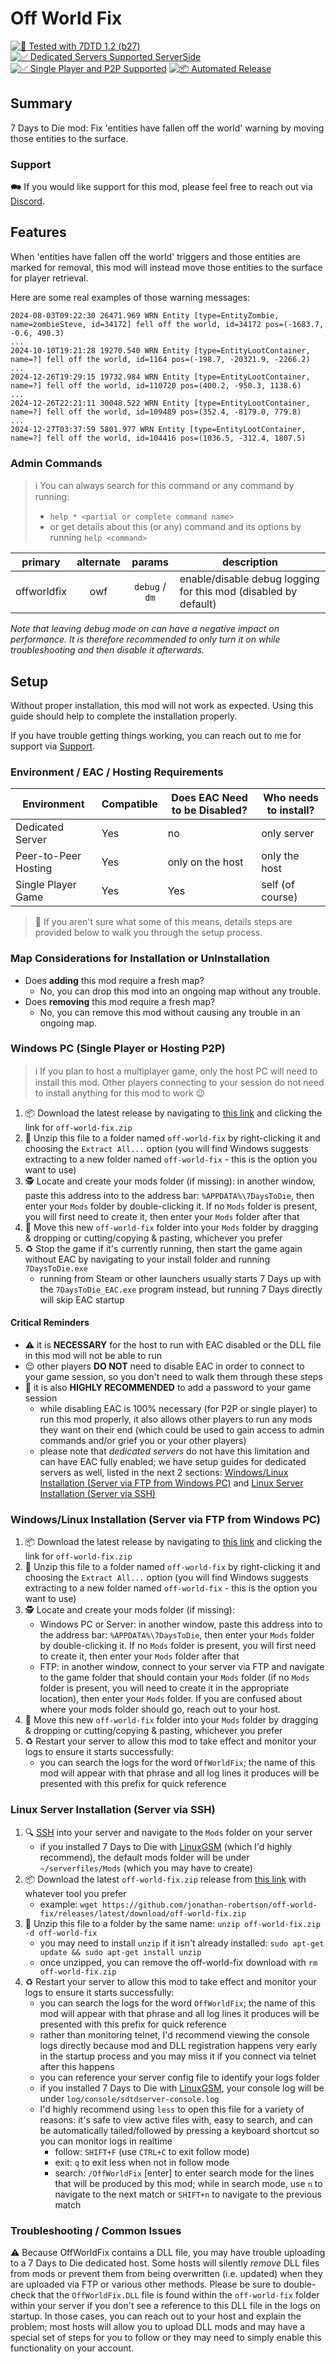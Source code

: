 # Off World Fix

[![🧪 Tested with 7DTD 1.2 (b27)](https://img.shields.io/badge/🧪%20Tested%20with-7DTD%201.2%20(b27)-blue.svg)](https://7daystodie.com/)
[![✅ Dedicated Servers Supported ServerSide](https://img.shields.io/badge/✅%20Dedicated%20Servers-Supported%20Serverside-blue.svg)](https://7daystodie.com/)
[![✅ Single Player and P2P Supported](https://img.shields.io/badge/✅%20Single%20Player%20and%20P2P-Supported-blue.svg)](https://7daystodie.com/)
[![📦 Automated Release](https://github.com/jonathan-robertson/off-world-fix/actions/workflows/release.yml/badge.svg)](https://github.com/jonathan-robertson/off-world-fix/actions/workflows/release.yml)

## Summary

7 Days to Die mod: Fix 'entities have fallen off the world' warning by moving those entities to the surface.

### Support

🗪 If you would like support for this mod, please feel free to reach out via [Discord](https://discord.gg/hYa2sNHXya).

## Features

When 'entities have fallen off the world' triggers and those entities are marked for removal, this mod will instead move those entities to the surface for player retrieval.

Here are some real examples of those warning messages:

```log
2024-08-03T09:22:30 26471.969 WRN Entity [type=EntityZombie, name=zombieSteve, id=34172] fell off the world, id=34172 pos=(-1683.7, -0.6, 490.3)
...
2024-10-10T19:21:28 19270.540 WRN Entity [type=EntityLootContainer, name=?] fell off the world, id=1164 pos=(-198.7, -20321.9, -2266.2)
...
2024-12-26T19:29:15 19732.984 WRN Entity [type=EntityLootContainer, name=?] fell off the world, id=110720 pos=(400.2, -950.3, 1138.6)
...
2024-12-26T22:21:11 30048.522 WRN Entity [type=EntityLootContainer, name=?] fell off the world, id=109489 pos=(352.4, -8179.0, 779.8)
...
2024-12-27T03:37:59 5801.977 WRN Entity [type=EntityLootContainer, name=?] fell off the world, id=104416 pos=(1036.5, -312.4, 1807.5)
```

### Admin Commands

> ℹ️ You can always search for this command or any command by running:
>
> - `help * <partial or complete command name>`
> - or get details about this (or any) command and its options by running `help <command>`

|   primary   | alternate |     params     | description                                                     |
| :---------: | :-------: | :------------: | --------------------------------------------------------------- |
| offworldfix |    owf    | `debug` / `dm` | enable/disable debug logging for this mod (disabled by default) |

*Note that leaving debug mode on can have a negative impact on performance. It is therefore recommended to only turn it on while troubleshooting and then disable it afterwards.*

## Setup

Without proper installation, this mod will not work as expected. Using this guide should help to complete the installation properly.

If you have trouble getting things working, you can reach out to me for support via [Support](#support).

### Environment / EAC / Hosting Requirements

| Environment          | Compatible | Does EAC Need to be Disabled? | Who needs to install? |
| -------------------- | ---------- | ----------------------------- | --------------------- |
| Dedicated Server     | Yes        | no                            | only server           |
| Peer-to-Peer Hosting | Yes        | only on the host              | only the host         |
| Single Player Game   | Yes        | Yes                           | self (of course)      |

> 🤔 If you aren't sure what some of this means, details steps are provided below to walk you through the setup process.

### Map Considerations for Installation or UnInstallation

- Does **adding** this mod require a fresh map?
  - No, you can drop this mod into an ongoing map without any trouble.
- Does **removing** this mod require a fresh map?
  - No, you can remove this mod without causing any trouble in an ongoing map.

### Windows PC (Single Player or Hosting P2P)

> ℹ️ If you plan to host a multiplayer game, only the host PC will need to install this mod. Other players connecting to your session do not need to install anything for this mod to work 😉

1. 📦 Download the latest release by navigating to [this link](https://github.com/jonathan-robertson/off-world-fix/releases/latest/) and clicking the link for `off-world-fix.zip`
2. 📂 Unzip this file to a folder named `off-world-fix` by right-clicking it and choosing the `Extract All...` option (you will find Windows suggests extracting to a new folder named `off-world-fix` - this is the option you want to use)
3. 🕵️ Locate and create your mods folder (if missing): in another window, paste this address into to the address bar: `%APPDATA%\7DaysToDie`, then enter your `Mods` folder by double-clicking it. If no `Mods` folder is present, you will first need to create it, then enter your `Mods` folder after that
4. 🚚 Move this new `off-world-fix` folder into your `Mods` folder by dragging & dropping or cutting/copying & pasting, whichever you prefer
5. ♻️ Stop the game if it's currently running, then start the game again without EAC by navigating to your install folder and running `7DaysToDie.exe`
    - running from Steam or other launchers usually starts 7 Days up with the `7DaysToDie_EAC.exe` program instead, but running 7 Days directly will skip EAC startup

#### Critical Reminders

- ⚠️ it is **NECESSARY** for the host to run with EAC disabled or the DLL file in this mod will not be able to run
- 😉 other players **DO NOT** need to disable EAC in order to connect to your game session, so you don't need to walk them through these steps
- 🔑 it is also **HIGHLY RECOMMENDED** to add a password to your game session
  - while disabling EAC is 100% necessary (for P2P or single player) to run this mod properly, it also allows other players to run any mods they want on their end (which could be used to gain access to admin commands and/or grief you or your other players)
  - please note that *dedicated servers* do not have this limitation and can have EAC fully enabled; we have setup guides for dedicated servers as well, listed in the next 2 sections: [Windows/Linux Installation (Server via FTP from Windows PC)](#windowslinux-installation-server-via-ftp-from-windows-pc) and [Linux Server Installation (Server via SSH)](#linux-server-installation-server-via-ssh)

### Windows/Linux Installation (Server via FTP from Windows PC)

1. 📦 Download the latest release by navigating to [this link](https://github.com/jonathan-robertson/off-world-fix/releases/latest/) and clicking the link for `off-world-fix.zip`
2. 📂 Unzip this file to a folder named `off-world-fix` by right-clicking it and choosing the `Extract All...` option (you will find Windows suggests extracting to a new folder named `off-world-fix` - this is the option you want to use)
3. 🕵️ Locate and create your mods folder (if missing):
    - Windows PC or Server: in another window, paste this address into to the address bar: `%APPDATA%\7DaysToDie`, then enter your `Mods` folder by double-clicking it. If no `Mods` folder is present, you will first need to create it, then enter your `Mods` folder after that
    - FTP: in another window, connect to your server via FTP and navigate to the game folder that should contain your `Mods` folder (if no `Mods` folder is present, you will need to create it in the appropriate location), then enter your `Mods` folder. If you are confused about where your mods folder should go, reach out to your host.
4. 🚚 Move this new `off-world-fix` folder into your `Mods` folder by dragging & dropping or cutting/copying & pasting, whichever you prefer
5. ♻️ Restart your server to allow this mod to take effect and monitor your logs to ensure it starts successfully:
    - you can search the logs for the word `OffWorldFix`; the name of this mod will appear with that phrase and all log lines it produces will be presented with this prefix for quick reference

### Linux Server Installation (Server via SSH)

1. 🔍 [SSH](https://www.digitalocean.com/community/tutorials/how-to-use-ssh-to-connect-to-a-remote-server) into your server and navigate to the `Mods` folder on your server
    - if you installed 7 Days to Die with [LinuxGSM](https://linuxgsm.com/servers/sdtdserver/) (which I'd highly recommend), the default mods folder will be under `~/serverfiles/Mods` (which you may have to create)
2. 📦 Download the latest `off-world-fix.zip` release from [this link](https://github.com/jonathan-robertson/off-world-fix/releases/latest/) with whatever tool you prefer
    - example: `wget https://github.com/jonathan-robertson/off-world-fix/releases/latest/download/off-world-fix.zip`
3. 📂 Unzip this file to a folder by the same name: `unzip off-world-fix.zip -d off-world-fix`
    - you may need to install `unzip` if it isn't already installed: `sudo apt-get update && sudo apt-get install unzip`
    - once unzipped, you can remove the off-world-fix download with `rm off-world-fix.zip`
4. ♻️ Restart your server to allow this mod to take effect and monitor your logs to ensure it starts successfully:
    - you can search the logs for the word `OffWorldFix`; the name of this mod will appear with that phrase and all log lines it produces will be presented with this prefix for quick reference
    - rather than monitoring telnet, I'd recommend viewing the console logs directly because mod and DLL registration happens very early in the startup process and you may miss it if you connect via telnet after this happens
    - you can reference your server config file to identify your logs folder
    - if you installed 7 Days to Die with [LinuxGSM](https://linuxgsm.com/servers/sdtdserver/), your console log will be under `log/console/sdtdserver-console.log`
    - I'd highly recommend using `less` to open this file for a variety of reasons: it's safe to view active files with, easy to search, and can be automatically tailed/followed by pressing a keyboard shortcut so you can monitor logs in realtime
      - follow: `SHIFT+F` (use `CTRL+C` to exit follow mode)
      - exit: `q` to exit less when not in follow mode
      - search: `/OffWorldFix` [enter] to enter search mode for the lines that will be produced by this mod; while in search mode, use `n` to navigate to the next match or `SHIFT+n` to navigate to the previous match

### Troubleshooting / Common Issues

⚠️ Because OffWorldFix contains a DLL file, you may have trouble uploading to a 7 Days to Die dedicated host. Some hosts will silently *remove* DLL files from mods or prevent them from being overwritten (i.e. updated) when they are uploaded via FTP or various other methods. Please be sure to double-check that the `OffWorldFix.DLL` file is found within the `off-world-fix` folder within your server if you don't see a reference to this DLL file in the logs on startup. In those cases, you can reach out to your host and explain the problem; most hosts will allow you to upload DLL mods and may have a special set of steps for you to follow or they may need to simply enable this functionality on your account.
